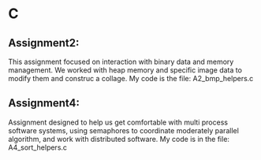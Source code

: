 # C

## Assignment2:

This assignment focused on interaction with binary data and memory management. We worked with heap memory and specific image data to modify them and construc a collage. My code is the file: A2_bmp_helpers.c

## Assignment4:

Assignment designed to help us get comfortable with multi process software systems, using semaphores to coordinate moderately parallel algorithm, and work with distributed software.
My code is in the file: A4_sort_helpers.c
